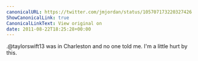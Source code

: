 ```yaml
---
canonicalURL: https://twitter.com/jmjordan/status/105707173220327426
ShowCanonicalLink: true
CanonicalLinkText: View original on
date: 2011-08-22T18:25:28+00:00
---
```

.@taylorswift13 was in Charleston and no one told me. I'm a little hurt by this.